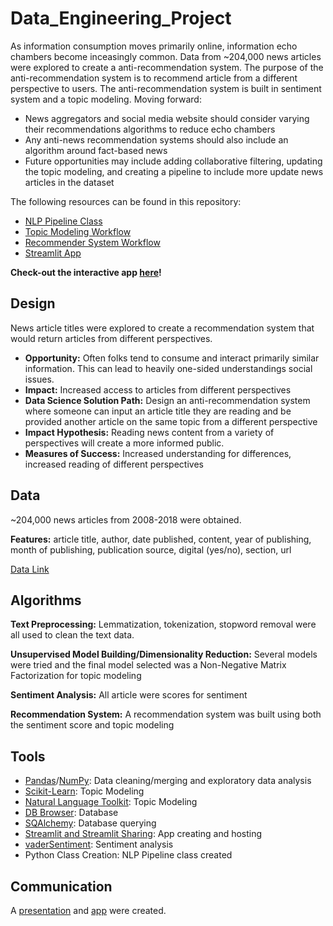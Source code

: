 # Data_Engineering_Project

As information consumption moves primarily online, information echo chambers become inceasingly common. Data from ~204,000 news articles were explored to create a anti-recommendation system. The purpose of the anti-recommendation system is to recommend article from a different perspective to users. The anti-recommendation system is built in sentiment system and a topic modeling. Moving forward:
* News aggregators and social media website should consider varying their recommendations algorithms to reduce echo chambers
* Any anti-news recommendation systems should also include an algorithm around fact-based news
* Future opportunities may include adding collaborative filtering, updating the topic modeling, and creating a pipeline to include more update news articles in the dataset

The following resources can be found in this repository:
* [NLP Pipeline Class](https://github.com/angarney/Unsupervised_Project/tree/main/Project%20Development/nlp_pipeline)
* [Topic Modeling Workflow](https://github.com/angarney/Unsupervised_Project/blob/main/Project%20Development/topic_modeling_workflow.ipynb)
* [Recommender System Workflow](https://github.com/angarney/Unsupervised_Project/blob/main/Project%20Development/recommender_workflow.ipynb)
* [Streamlit App](https://github.com/angarney/Unsupervised_Project/blob/main/streamlit_app.py)

**Check-out the interactive app [here](https://share.streamlit.io/angarney/unsupervised_project/main)!**

## Design
News article titles were explored to create a recommendation system that would return articles from different perspectives. 
* **Opportunity:** Often folks tend to consume and interact primarily similar information. This can lead to heavily one-sided understandings social issues. 
* **Impact:** Increased access to articles from different perspectives
* **Data Science Solution Path:** Design an anti-recommendation system where someone can input an article title they are reading and be provided another article on the same topic from a different perspective
* **Impact Hypothesis:** Reading news content from a variety of perspectives will create a more informed public. 
* **Measures of Success:** Increased understanding for differences, increased reading of different perspectives


## Data

~204,000 news articles from 2008-2018 were obtained. 

**Features:** article title, author, date published, content, year of publishing, month of publishing, publication source, digital (yes/no), section, url

[Data Link](https://components.one/datasets/all-the-news-articles-dataset)

## Algorithms
**Text Preprocessing:** Lemmatization, tokenization, stopword removal were all used to clean the text data. 

**Unsupervised Model Building/Dimensionality Reduction:** Several models were tried and the final model selected was a Non-Negative Matrix Factorization for topic modeling

**Sentiment Analysis:** All article were scores for sentiment

**Recommendation System:** A recommendation system was built using both the sentiment score and topic modeling

## Tools
* [Pandas](https://pandas.pydata.org/)/[NumPy](https://numpy.org/): Data cleaning/merging and exploratory data analysis
* [Scikit-Learn](https://scikit-learn.org/stable/): Topic Modeling
* [Natural Language Toolkit](https://www.nltk.org/): Topic Modeling
* [DB Browser](https://sqlitebrowser.org/): Database
* [SQAlchemy](https://www.sqlalchemy.org/): Database querying
* [Streamlit and Streamlit Sharing](https://streamlit.io/): App creating and hosting
* [vaderSentiment](https://pypi.org/project/vaderSentiment/): Sentiment analysis
* Python Class Creation: NLP Pipeline class created

## Communication
A [presentation](https://github.com/angarney/Unsupervised_Project/blob/main/Presentation/news_062521.pdf) and [app](https://share.streamlit.io/angarney/unsupervised_project/main) were created. 